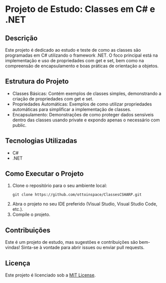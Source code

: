 # Projeto de Estudo: Classes em C# e .NET

## Descrição

Este projeto é dedicado ao estudo e teste de como as classes são programadas em C# utilizando o framework .NET. O foco principal está na implementação e uso de propriedades com get e set, bem como na compreensão de encapsulamento e boas práticas de orientação a objetos.

## Estrutura do Projeto

- Classes Básicas: Contém exemplos de classes simples, demonstrando a criação de propriedades com get e set.
- Propriedades Automáticas: Exemplos de como utilizar propriedades automáticas para simplificar a implementação de classes.
- Encapsulamento: Demonstrações de como proteger dados sensíveis dentro das classes usando private e expondo apenas o necessário com public.

## Tecnologias Utilizadas 
- C#
- .NET

## Como Executar o Projeto
1. Clone o repositório para o seu ambiente local:
    ```
    git clone https://github.com/ottoinspace/ClassesCSHARP.git
    ```
2. Abra o projeto no seu IDE preferido (Visual Studio, Visual Studio Code, etc.).
3. Compile o projeto.

## Contribuições

Este é um projeto de estudo, mas sugestões e contribuições são bem-vindas! Sinta-se à vontade para abrir issues ou enviar pull requests.

## Licença

Este projeto é licenciado sob a [MIT License](LICENSE.txt).